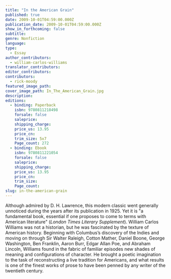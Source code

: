 ```yaml
---
title: "In the American Grain"
published: true
date: 2009-10-01T04:59:00.000Z
publication_date: 2009-10-01T04:59:00.000Z
show_in_forthcoming: false
subtitle:
genre: Nonfiction
language:
type:
  - Essay
author_contributors:
  - william-carlos-williams
translator_contributors:
editor_contributors:
contributors:
  - rick-moody
featured_image_path:
cover_image_path: In_The_American_Grain.jpg
description:
editions:
  - binding: Paperback
    isbn: 9780811218498
    forsale: false
    saleprice:
    shipping_charge:
    price_us: 13.95
    price_cn:
    trim_size: 5x7
    Page_count: 272
  - binding: Ebook
    isbn: 9780811221054
    forsale: false
    saleprice:
    shipping_charge:
    price_us: 13.95
    price_cn:
    trim_size:
    Page_count:
slug: in-the-american-grain
---
```


Although admired by D. H. Lawrence, this modern classic went generally unnoticed during the years after its publication in 1925. Yet it is "a fundamental book, essential if one proposes to come to terms with American literature" (_London Times Literary Supplement_). William Carlos Williams was not a historian, but he was fascinated by the texture of American history. Beginning with Columbus’s discovery of the Indies and moving on through Sir Walter Raleigh, Cotton Mather, Daniel Boone, George Washington, Ben Franklin, Aaron Burr, Edgar Allan Poe, and Abraham Lincoln, Williams found in the fabric of familiar episodes new shades of meaning and configurations of character. He brought a poetic imagination to the task of reconstructing a live tradition for Americans, and what results is one of the finest works of prose to have been penned by any writer of the twentieth century.

